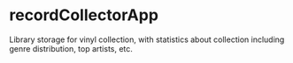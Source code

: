 # recordCollectorApp
Library storage for vinyl collection, with statistics about collection including genre distribution, top artists, etc.
